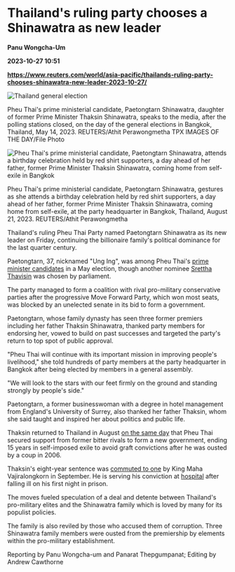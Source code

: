 # Thailand's ruling party chooses a Shinawatra as new leader
**Panu Wongcha-Um**

**2023-10-27 10:51**

**https://www.reuters.com/world/asia-pacific/thailands-ruling-party-chooses-shinawatra-new-leader-2023-10-27/**

![Thailand general election](https://www.reuters.com/resizer/CxZACx6_ax-ffg5ZD1Tsawtkg5A=/1920x0/filters:quality(80)/cloudfront-us-east-2.images.arcpublishing.com/reuters/GVVBEBEHAJKWHJ575VKXFY3HSE.jpg)

Pheu Thai's prime ministerial candidate, Paetongtarn Shinawatra, daughter of former Prime Minister Thaksin Shinawatra, speaks to the media, after the polling stations closed, on the day of the general elections in Bangkok, Thailand, May 14, 2023. REUTERS/Athit Perawongmetha TPX IMAGES OF THE DAY/File Photo

![Pheu Thai's prime ministerial candidate, Paetongtarn Shinawatra, attends a birthday celebration held by red shirt supporters, a day ahead of her father, former Prime Minister Thaksin Shinawatra, coming home from self-exile in Bangkok](https://www.reuters.com/resizer/vtvBpL5vaY8djY74oJVoTerTXjc=/1920x0/filters:quality(80)/cloudfront-us-east-2.images.arcpublishing.com/reuters/WWCYQIWKUNJMVFOMGJ23BJYGLE.jpg)

Pheu Thai's prime ministerial candidate, Paetongtarn Shinawatra, gestures as she attends a birthday celebration held by red shirt supporters, a day ahead of her father, former Prime Minister Thaksin Shinawatra, coming home from self-exile, at the party headquarter in Bangkok, Thailand, August 21, 2023. REUTERS/Athit Perawongmetha

Thailand's ruling Pheu Thai Party named Paetongtarn Shinawatra as its new leader on Friday, continuing the billionaire family's political dominance for the last quarter century.

Paetongtarn, 37, nicknamed "Ung Ing", was among Pheu Thai's [prime minister candidates](https://www.reuters.com/world/asia-pacific/daughter-thaksin-banking-nostalgia-win-thailand-election-2023-02-19/) in a May election, though another nominee [Srettha Thavisin](https://www.reuters.com/world/asia-pacific/thai-property-mogul-srettha-thavisins-unlikely-rise-prime-minister-2023-08-22/) was chosen by parliament.

The party managed to form a coalition with rival pro-military conservative parties after the progressive Move Forward Party, which won most seats, was blocked by an unelected senate in its bid to form a government.

Paetongtarn, whose family dynasty has seen three former premiers including her father Thaksin Shinawatra, thanked party members for endorsing her, vowed to build on past successes and targeted the party's return to top spot of public approval.

"Pheu Thai will continue with its important mission in improving people's livelihood," she told hundreds of party members at the party headquarter in Bangkok after being elected by members in a general assembly.

"We will look to the stars with our feet firmly on the ground and standing strongly by people's side."

Paetongtarn, a former businesswoman with a degree in hotel management from England's University of Surrey, also thanked her father Thaksin, whom she said taught and inspired her about politics and public life.

Thaksin returned to Thailand in August [on the same day](https://www.reuters.com/world/asia-pacific/thailands-pheu-thai-launches-pm-bid-fugitive-figurehead-thaksin-eyes-return-2023-08-21/) that Pheu Thai secured support from former bitter rivals to form a new government, ending 15 years in self-imposed exile to avoid graft convictions after he was ousted by a coup in 2006.

Thaksin's eight-year sentence was [commuted to one](https://www.reuters.com/world/asia-pacific/thai-king-reduces-former-pm-thaksins-prison-sentence-one-year-2023-09-01/) by King Maha Vajiralongkorn in September. He is serving his conviction at [hospital](https://www.reuters.com/world/asia-pacific/thailands-jailed-ex-pm-thaksin-hospitalised-after-return-exile-police-2023-08-23/) after falling ill on his first night in prison.

The moves fueled speculation of a deal and detente between Thailand's pro-military elites and the Shinawatra family which is loved by many for its populist policies.

The family is also reviled by those who accused them of corruption. Three Shinawatra family members were ousted from the premiership by elements within the pro-military establishment.

Reporting by Panu Wongcha-um and Panarat Thepgumpanat; Editing by Andrew Cawthorne